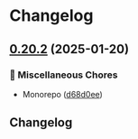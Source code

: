 # Changelog

## [0.20.2](https://github.com/ZebraDevs/zeta_flutter/compare/v0.20.1...v0.20.2) (2025-01-20)


### 🧹 Miscellaneous Chores

* Monorepo ([d68d0ee](https://github.com/ZebraDevs/zeta_flutter/commit/d68d0eee9d1b03729ad267701355e7073c3eaaa0))

## Changelog
